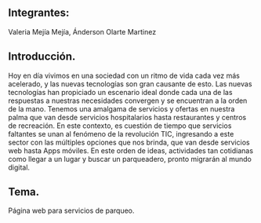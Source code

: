 ## Integrantes: 
Valeria Mejía Mejía, Ánderson Olarte Martinez

## Introducción.
Hoy en día vivimos en una sociedad con un ritmo de vida cada vez más acelerado, y las nuevas tecnologías son gran causante de esto. Las nuevas tecnologías han propiciado un escenario ideal donde cada una de las respuestas a nuestras necesidades convergen y se encuentran a la orden de la mano. Tenemos una amalgama de servicios y ofertas en nuestra palma que van desde servicios hospitalarios hasta restaurantes y centros de recreación. En este contexto, es cuestión de tiempo que servicios faltantes se unan al fenómeno de la revolución TIC, ingresando a este sector con las múltiples opciones que nos brinda, que van desde servicios web hasta Apps móviles. En este orden de ideas, actividades tan cotidianas como llegar a un lugar y buscar un parqueadero, pronto migrarán al mundo digital.
## Tema.
Página web para servicios de parqueo.
